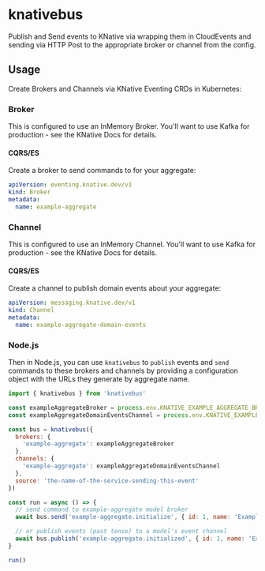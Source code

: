 # knativebus

Publish and Send events to KNative via wrapping them in CloudEvents and sending via HTTP Post to the appropriate broker or channel from the config.

## Usage

Create Brokers and Channels via KNative Eventing CRDs in Kubernetes:

### Broker

This is configured to use an InMemory Broker. You'll want to use Kafka for production - see the KNative Docs for details.

#### CQRS/ES

Create a broker to send commands to for your aggregate:

```yaml
apiVersion: eventing.knative.dev/v1
kind: Broker
metadata:
  name: example-aggregate
```

### Channel

This is configured to use an InMemory Channel. You'll want to use Kafka for production - see the KNative Docs for details.

#### CQRS/ES

Create a channel to publish domain events about your aggregate:

```yaml
apiVersion: messaging.knative.dev/v1
kind: Channel
metadata:
  name: example-aggregate-domain-events
```

### Node.js

Then in Node.js, you can use `knativebus` to `publish` events and `send` commands to these brokers and channels by providing a configuration object with the URLs they generate by aggregate name.

```javascript
import { knativebus } from 'knativebus'

const exampleAggregateBroker = process.env.KNATIVE_EXAMPLE_AGGREGATE_BROKER || 'http://broker-ingress.knative-eventing.svc.cluster.local/test/example-aggregate-model'
const exampleAggregateDomainEventsChannel = process.env.KNATIVE_EXAMPLE_AGGREGATE_DOMAIN_EVENTS_CHANNEL || 'http://example-aggregate-domain-events-kn-channel.default.svc.cluster.local'

const bus = knativebus({
  brokers: {
    'example-aggregate': exampleAggregateBroker
  },
  channels: {
    'example-aggregate': exampleAggregateDomainEventsChannel
  },
  source: 'the-name-of-the-service-sending-this-event'
})

const run = async () => {
  // send command to example-aggregate model broker
  await bus.send('example-aggregate.initialize', { id: 1, name: 'Example 1' })

  // or publish events (past tense) to a model's event channel
  await bus.publish('example-aggregate.initialized', { id: 1, name: 'Example 1' })
}

run()
```